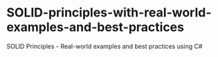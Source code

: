 # SOLID-principles-with-real-world-examples-and-best-practices
SOLID Principles - Real-world examples and best practices using C#
